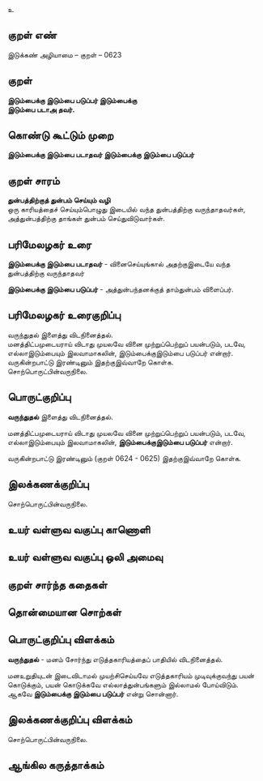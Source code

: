 உ

## குறள் எண் 

இடுக்கண் அழியாமை   – குறள் – 0623  

## குறள் 

**இடும்பைக்கு இடும்பை படுப்பர் இடும்பைக்கு  
இடும்பை படாஅ தவர்.**  

## கொண்டு கூட்டும் முறை

**இடும்பைக்கு இடும்பை படாதவர் இடும்பைக்கு இடும்பை படுப்பர்**

## குறள் சாரம் 

**துன்பத்திற்குத் துன்பம் செய்யும் வழி**  
ஒரு காரியத்தைச் செய்யும்பொழுது இடையில் வந்த துன்பத்திற்கு வருந்தாதவர்கள்,  
அத்துன்பத்திற்கு தாங்கள் துன்பம் செய்துவிடுவார்கள்.  

## பரிமேலழகர் உரை

**இடும்பைக்கு இடும்பை படாதவர்** - வினைசெய்யுங்கால் அதற்குஇடையே வந்த துன்பத்திற்கு வருந்தாதவர்  

**இடும்பைக்கு இடும்பை படுப்பர்** - அத்துன்பந்தனக்குத் தாம்துன்பம் விளைப்பர்.  

## பரிமேலழகர் உரைகுறிப்பு   

வருந்துதல் இளைத்து விடநினைத்தல்.  
மனத்திட்பமுடையராய் விடாது முயலவே வினை முற்றுப்பெற்றுப் பயன்படும், படவே, எல்லாஇடும்பையும் இலவாமாகலின், இடும்பைக்குஇடும்பை படுப்பர் என்றார்.  
வருகின்றபாட்டு இரண்டினும் இதற்குஇவ்வாறே கொள்க.  
சொற்பொருட்பின்வருநிலை.   

## பொருட்குறிப்பு 

**வருந்துதல்** இளைத்து விடநினைத்தல்.  

மனத்திட்பமுடையராய் விடாது முயலவே வினை முற்றுப்பெற்றுப் பயன்படும், படவே, எல்லாஇடும்பையும் இலவாமாகலின், **இடும்பைக்குஇடும்பை படுப்பர்** என்றார்.  

வருகின்றபாட்டு இரண்டினும் (குறள் 0624 - 0625) இதற்குஇவ்வாறே கொள்க.  
  

## இலக்கணக்குறிப்பு  

சொற்பொருட்பின்வருநிலை.   

## உயர் வள்ளுவ வகுப்பு காணொளி


## உயர் வள்ளுவ வகுப்பு ஒலி அமைவு 

 
## குறள் சார்ந்த கதைகள் 


## தொன்மையான சொற்கள்


## பொருட்குறிப்பு விளக்கம்

**வருந்துதல்** - மனம் சோர்ந்து எடுத்தகாரியத்தைப் பாதியில் விடநினைத்தல்.  

மனஉறுதியுடன் இடைவிடாமல் முயற்சிசெய்யவே எடுத்தகாரியம் முடிவுக்குவந்து பயன் கொடுக்கும், பயன் கொடுக்கவே எல்லாத்துன்பங்களும் இல்லாமல் போய்விடும்.  
ஆகவே **இடும்பைக்கு இடும்பை படுப்பர்** என்று சொன்னார்.  


## இலக்கணக்குறிப்பு விளக்கம்

சொற்பொருட்பின்வருநிலை.  

## ஆங்கில கருத்தாக்கம் 


